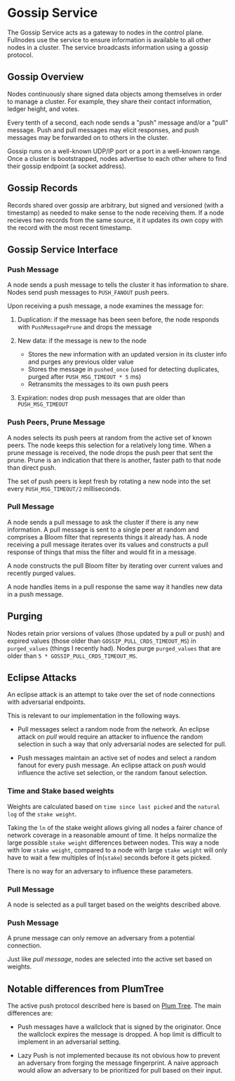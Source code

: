 # Gossip Service

The Gossip Service acts as a gateway to nodes in the control plane. Fullnodes
use the service to ensure information is available to all other nodes in a cluster.
The service broadcasts information using a gossip protocol.

## Gossip Overview

Nodes continuously share signed data objects among themselves in order to
manage a cluster. For example, they share their contact information, ledger
height, and votes.

Every tenth of a second, each node sends a "push" message and/or a "pull"
message.  Push and pull messages may elicit responses, and push messages may be
forwarded on to others in the cluster.

Gossip runs on a well-known UDP/IP port or a port in a well-known range.  Once
a cluster is bootstrapped, nodes advertise to each other where to find their
gossip endpoint (a socket address).

## Gossip Records

Records shared over gossip are arbitrary, but signed and versioned (with a
timestamp) as needed to make sense to the node receiving them. If a node
recieves two records from the same source, it it updates its own copy with the
record with the most recent timestamp.

## Gossip Service Interface

### Push Message

A node sends a push message to tells the cluster it has information to share.
Nodes send push messages to `PUSH_FANOUT` push peers.

Upon receiving a push message, a node examines the message for:

1. Duplication: if the message has been seen before, the node responds with
   `PushMessagePrune` and drops the message

2. New data: if the message is new to the node
   * Stores the new information with an updated version in its cluster info and
     purges any previous older value
   * Stores the message in `pushed_once` (used for detecting duplicates,
     purged after `PUSH_MSG_TIMEOUT * 5` ms)
   * Retransmits the messages to its own push peers

3. Expiration: nodes drop push messages that are older than `PUSH_MSG_TIMEOUT`

### Push Peers, Prune Message

A nodes selects its push peers at random from the active set of known peers.
The node keeps this selection for a relatively long time.  When a prune message
is received, the node drops the push peer that sent the prune.  Prune is an
indication that there is another, faster path to that node than direct push.

The set of push peers is kept fresh by rotating a new node into the set every
`PUSH_MSG_TIMEOUT/2` milliseconds.

### Pull Message

A node sends a pull message to ask the cluster if there is any new information.
A pull message is sent to a single peer at random and comprises a Bloom filter
that represents things it already has.  A node receiving a pull message
iterates over its values and constructs a pull response of things that miss the
filter and would fit in a message.

A node constructs the pull Bloom filter by iterating over current values and
recently purged values.

A node handles items in a pull response the same way it handles new data in a
push message.


## Purging

Nodes retain prior versions of values (those updated by a pull or push) and
expired values (those older than `GOSSIP_PULL_CRDS_TIMEOUT_MS`) in
`purged_values` (things I recently had).  Nodes purge `purged_values` that are
older than `5 * GOSSIP_PULL_CRDS_TIMEOUT_MS`.

## Eclipse Attacks

An eclipse attack is an attempt to take over the set of node connections with
adversarial endpoints.

This is relevant to our implementation in the following ways.

* Pull messages select a random node from the network.  An eclipse attack on
*pull* would require an attacker to influence the random selection in such a way
that only adversarial nodes are selected for pull.

* Push messages maintain an active set of nodes and select a random fanout for
every push message.  An eclipse attack on *push* would influence the active set
selection, or the random fanout selection.

### Time and Stake based weights

Weights are calculated based on `time since last picked` and the `natural log` of the `stake weight`.

Taking the `ln` of the stake weight allows giving all nodes a fairer chance of network
coverage in a reasonable amount of time. It helps normalize the large possible `stake weight` differences between nodes.
This way a node with low `stake weight`, compared to a node with large `stake weight` will only have to wait a
few multiples of ln(`stake`) seconds before it gets picked.

There is no way for an adversary to influence these parameters.

### Pull Message

A node is selected as a pull target based on the weights described above.

### Push Message

A prune message can only remove an adversary from a potential connection.

Just like *pull message*, nodes are selected into the active set based on weights.

## Notable differences from PlumTree

The active push protocol described here is based on [Plum
Tree](https://haslab.uminho.pt/jop/files/lpr07a.pdf).  The main differences are:

* Push messages have a wallclock that is signed by the originator.  Once the
wallclock expires the message is dropped.  A hop limit is difficult to implement
in an adversarial setting.

* Lazy Push is not implemented because its not obvious how to prevent an
adversary from forging the message fingerprint.  A naive approach would allow an
adversary to be prioritized for pull based on their input.
